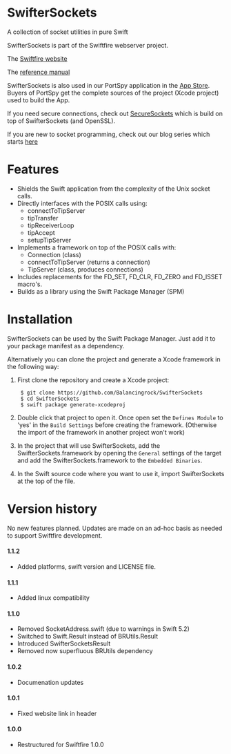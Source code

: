 # SwifterSockets

A collection of socket utilities in pure Swift

SwifterSockets is part of the Swiftfire webserver project.

The [Swiftfire website](http://swiftfire.nl)

The [reference manual](http://swiftfire.nl/projects/swiftersockets/reference/index.html)

SwifterSockets is also used in our PortSpy application in the [App Store](https://itunes.apple.com/us/app/port-spy/id1163684496). Buyers of PortSpy get the complete sources of the project (Xcode project) used to build the App.

If you need secure connections, check out [SecureSockets](https://github.com/Balancingrock/SecureSockets) which is build on top of SwifterSockets (and OpenSSL).

If you are new to socket programming, check out our blog series which starts [here](https://swiftrien.blogspot.com/2015/10/socket-programming-in-swift-part-1.html)

# Features

- Shields the Swift application from the complexity of the Unix socket calls.
- Directly interfaces with the POSIX calls using:
	- connectToTipServer
	- tipTransfer
	- tipReceiverLoop
	- tipAccept
	- setupTipServer
- Implements a framework on top of the POSIX calls with:
	- Connection (class)
	- connectToTipServer (returns a connection)
	- TipServer (class, produces connections)
- Includes replacements for the FD_SET, FD_CLR, FD_ZERO and FD_ISSET macro's.
- Builds as a library using the Swift Package Manager (SPM)

# Installation

SwifterSockets can be used by the Swift Package Manager. Just add it to your package manifest as a dependency.

Alternatively you can clone the project and generate a Xcode framework in the following way:

1. First clone the repository and create a Xcode project:

        $ git clone https://github.com/Balancingrock/SwifterSockets
        $ cd SwifterSockets
        $ swift package generate-xcodeproj

1. Double click that project to open it. Once open set the `Defines Module` to 'yes' in the `Build Settings` before creating the framework. (Otherwise the import of the framework in another project won't work)

1. In the project that will use SwifterSockets, add the SwifterSockets.framework by opening the `General` settings of the target and add the SwifterSockets.framework to the `Embedded Binaries`.

1. In the Swift source code where you want to use it, import SwifterSockets at the top of the file.

# Version history

No new features planned. Updates are made on an ad-hoc basis as needed to support Swiftfire development.

#### 1.1.2

- Added platforms, swift version and LICENSE file.

#### 1.1.1

- Added linux compatibility

#### 1.1.0

- Removed SocketAddress.swift (due to warnings in Swift 5.2)
- Switched to Swift.Result instead of BRUtils.Result
- Introduced SwifterSocketsResult
- Removed now superfluous BRUtils dependency

#### 1.0.2

- Documenation updates

#### 1.0.1

- Fixed website link in header

#### 1.0.0

- Restructured for Swiftfire 1.0.0
